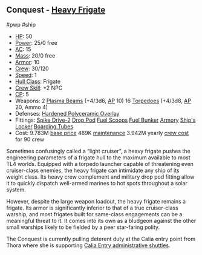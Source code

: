 ## Conquest - [Heavy Frigate](STARS%20WITHOUT%20NUMBER,%20FREE%20EDITION%20-%20obsidian.md#Heavy%20Frigate)
#pwp #ship 

- [HP](#^starship-hit-points): 50
- [Power](#^starship-power): 25/0 free
- [AC](#^starship-armor-class): 15
- [Mass](#^starship-mass): 20/0 free
- [Armor](#^starship-armor): 10
- [Crew](#^starship-crew): 30/120
- [Speed](#^starship-speed): 1
- [Hull Class](#^starship-hull-class): Frigate
- [Crew Skill](#^starship-npc-crew-skill-modifier): +2 NPC
- [CP](#^starship-npc-crew-skill-modifier): 5
- Weapons:
  2 [Plasma Beams](#^starship-weaponry-plasma-beam) (+4/3d6, [AP](#^weapon-qualities-armor-piercing) 10)
  16 [Torpedoes](#^starship-weaponry-torpedo-launcher) (+4/3d8, [AP](#^weapon-qualities-armor-piercing) 20, Ammo 4)
- Defenses:
  [Hardened Polyceramic Overlay](#^starship-defenses-hardened-polyceramic-overlay)
- Fittings:
  [Spike Drive-2](#^starship-fittings-drive-upgrades)
  [Drop Pod](#^starship-fittings-drop-pod)
  [Fuel Scoops](#^starship-fittings-fuel-scoops)
  [Fuel Bunker](#^starship-fittings-fuel-bunkers)
  [Armory](#^starship-fittings-armory)
  [Ship's Locker](#^starship-fittings-ships-locker)
  [Boarding Tubes](#^starship-fittings-boarding-tubes)
- Cost:
  9.783M [base price](#^starship-cost)
  489K [maintenance](#Six-Month%20Maintenance)
  3.942M yearly [crew cost](#^starship-crew-cost) for 90 crew

Sometimes confusingly called a “light cruiser”, a heavy frigate pushes the engineering parameters of a frigate hull to the maximum available to most TL4 worlds. Equipped with a torpedo launcher capable of threatening even cruiser-class enemies, the heavy frigate can intimidate any ship of its weight class. Its heavy crew complement and military drop pod fitting allow it to quickly dispatch well-armed marines to hot spots throughout a solar system.

However, despite the large weapon loadout, the heavy frigate remains a frigate. Its armor is significantly inferior to that of a true cruiser-class warship, and most frigates built for same-class engagements can be a meaningful threat to it. It comes into its own as a bludgeon against the other small warships likely to be fielded by a peer star-faring polity.

The Conquest is currently pulling deterent duty at the Calia entry point from Thora where she is supporting [Calia Entry administrative shuttles](Calia%20Entry%20Administrative%20Shuttle.md).
